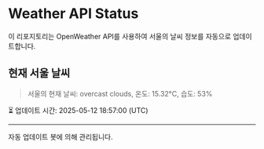 
# Weather API Status

이 리포지토리는 OpenWeather API를 사용하여 서울의 날씨 정보를 자동으로 업데이트합니다.

## 현재 서울 날씨
> 서울의 현재 날씨: overcast clouds, 온도: 15.32°C, 습도: 53%

⏳ 업데이트 시간: 2025-05-12 18:57:00 (UTC)

---
자동 업데이트 봇에 의해 관리됩니다.
